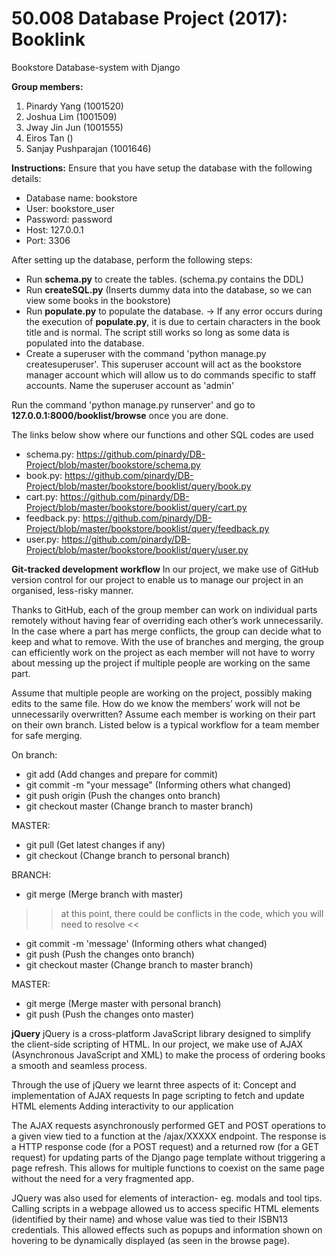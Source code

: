 # 50.008 Database Project (2017): Booklink
Bookstore Database-system with Django 

<b>Group members:</b>
1) Pinardy Yang (1001520)
2) Joshua Lim (1001509)
3) Jway Jin Jun (1001555)
4) Eiros Tan ()
5) Sanjay Pushparajan (1001646)

<b>Instructions:</b>
 Ensure that you have setup the database with the following details:
- Database name: bookstore
- User: bookstore_user
- Password: password
- Host: 127.0.0.1
- Port: 3306

After setting up the database, perform the following steps:

- Run <b>schema.py</b> to create the tables. (schema.py contains the DDL)
- Run <b>createSQL.py</b> (Inserts dummy data into the database, so we can view some books in the bookstore)
- Run <b>populate.py</b> to populate the database.
-> If any error occurs during the execution of <b>populate.py</b>, it is due to certain characters in the book title and is normal. The script still works so long as some data is populated into the database.
- Create a superuser with the command 'python manage.py createsuperuser'. This superuser account will act as the bookstore manager account which will allow us to do commands specific to staff accounts. Name the superuser account as 'admin'

Run the command 'python manage.py runserver' and go to <b>127.0.0.1:8000/booklist/browse</b> once you are done.

The links below show where our functions and other SQL codes are used

- schema.py: https://github.com/pinardy/DB-Project/blob/master/bookstore/schema.py
- book.py: https://github.com/pinardy/DB-Project/blob/master/bookstore/booklist/query/book.py
- cart.py: https://github.com/pinardy/DB-Project/blob/master/bookstore/booklist/query/cart.py
- feedback.py: https://github.com/pinardy/DB-Project/blob/master/bookstore/booklist/query/feedback.py
- user.py: https://github.com/pinardy/DB-Project/blob/master/bookstore/booklist/query/user.py

<b>Git-tracked development workflow</b>
In our project, we make use of GitHub version control for our project to enable us to manage our project in an organised, less-risky manner.

Thanks to GitHub, each of the group member can work on individual parts remotely without having fear of overriding each other’s work unnecessarily. In the case where a part has merge conflicts, the group can decide what to keep and what to remove. With the use of branches and merging, the group can efficiently work on the project as each member will not have to worry about messing up the project if multiple people are working on the same part. 

Assume that multiple people are working on the project, possibly making edits to the same file. How do we know the members’ work will not be unnecessarily overwritten? Assume each member is working on their part on their own branch. Listed below is a typical workflow for a team member for safe merging.


On branch:
  - git add <changes to files>           (Add changes and prepare for commit)
  - git commit -m "your message"    (Informing others what changed)
  - git push origin                              (Push the changes onto branch)
  - git checkout master                     (Change branch to master branch)

MASTER:
  - git pull                                          (Get latest changes if any)
  - git checkout <branch>                 (Change branch to personal branch)

BRANCH:
  - git merge <master>                     (Merge branch with master)
>> at this point, there could be conflicts in the code, which you will need to resolve <<
  - git commit -m 'message'              (Informing others what changed)
  - git push                                        (Push the changes onto branch)
  - git checkout master                     (Change branch to master branch)


MASTER:
  - git merge <branch>                   (Merge master with personal branch)
  - git push                                     (Push the changes onto master)
  
  
<b>jQuery</b>
jQuery is a cross-platform JavaScript library designed to simplify the client-side scripting of HTML. In our project, we make use of AJAX (Asynchronous JavaScript and XML) to make the process of ordering books a smooth and seamless process.

Through the use of jQuery we learnt three aspects of it:
Concept and implementation of AJAX requests
In page scripting to fetch and update HTML elements
Adding interactivity to our application

The AJAX requests asynchronously performed GET and POST operations to a given view tied to a function at the /ajax/XXXXX endpoint. The response is a HTTP response code (for a POST request) and a returned row (for a GET request) for updating parts of the Django page template without triggering a page refresh. This allows for multiple functions to coexist on the same page without the need for a very fragmented app.

JQuery was also used for elements of interaction- eg. modals and tool tips. Calling scripts in a webpage allowed us to access specific HTML elements (identified by their name) and whose value was tied to their ISBN13 credentials. This allowed effects such as popups and information shown on hovering to be dynamically displayed (as seen in the browse page).



